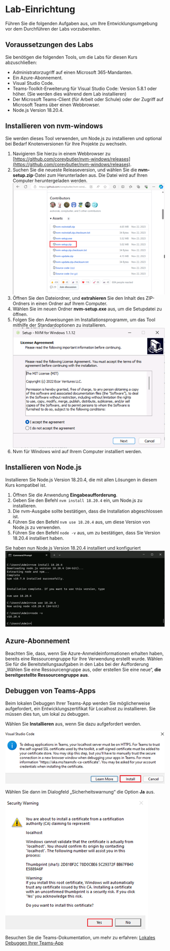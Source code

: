# Lab-Einrichtung

Führen Sie die folgenden Aufgaben aus, um Ihre Entwicklungsumgebung vor dem Durchführen der Labs vorzubereiten.

## Voraussetzungen des Labs

Sie benötigen die folgenden Tools, um die Labs für diesen Kurs abzuschließen:

- Administratorzugriff auf einen Microsoft 365-Mandanten.
- Ein Azure-Abonnement.
- Visual Studio Code.
- Teams-Toolkit-Erweiterung für Visual Studio Code:  Version 5.8.1 oder höher. (Sie werden dies während dem Lab installieren)
- Der Microsoft Teams-Client (für Arbeit oder Schule) oder der Zugriff auf Microsoft Teams über einen Webbrowser.
- Node.js Version 18.20.4.

## Installieren von nvm-windows

Sie werden dieses Tool verwenden, um Node.js zu installieren und optional bei Bedarf Knotenversionen für Ihre Projekte zu wechseln.

1. Navigieren Sie hierzu in einem Webbrowser zu [https://github.com/coreybutler/nvm-windows/releases](https://github.com/coreybutler/nvm-windows/releases).
2. Suchen Sie die neueste Releaseversion, und wählen Sie die **nvm-setup.zip**-Datei zum Herunterladen aus.  Die Datei wird auf Ihren Computer heruntergeladen werden. ![Screenshot des nvm-setup.zip-Downloads](../../media/download-nvm-setup.png)
3. Öffnen Sie den Dateiordner, und **extrahieren** Sie den Inhalt des ZIP-Ordners in einen Ordner auf Ihrem Computer.
4. Wählen Sie im neuen Ordner **nvm-setup.exe** aus, um die Setupdatei zu öffnen.
5. Folgen Sie den Anweisungen im Installationsprogramm, um das Tool mithilfe der Standardoptionen zu installieren. ![Screenshot der setup nvm-Installation](../../media/install-nvm.png)
6. Nvm für Windows wird auf Ihrem Computer installiert werden.

## Installieren von Node.js

Installieren Sie Node.js Version 18.20.4, die mit allen Lösungen in diesem Kurs kompatibel ist.

1. Öffnen Sie die Anwendung **Eingabeaufforderung**.
2. Geben Sie den Befehl `nvm install 18.20.4` ein, um Node.js zu installieren.
3. Die nvm-Ausgabe sollte bestätigen, dass die Installation abgeschlossen ist.
4. Führen Sie den Befehl `nvm use 18.20.4` aus, um diese Version von Node.js zu verwenden.
5. Führen Sie den Befehl `node -v` aus, um zu bestätigen, dass Sie Version 18.20.4 installiert haben.

Sie haben nun Node.js Version 18.20.4 installiert und konfiguriert ![Screenshot von „npm install“](../../media/nvm-install-npm.png)

## Azure-Abonnement

Beachten Sie, dass, wenn Sie Azure-Anmeldeinformationen erhalten haben, bereits eine Ressourcengruppe für Ihre Verwendung erstellt wurde.  Wählen Sie für die Bereitstellungsaufgaben in den Labs bei der Aufforderung „Wählen Sie eine Ressourcengruppe aus, oder erstellen Sie eine neue“, **die bereitgestellte Ressourcengruppe aus**.

## Debuggen von Teams-Apps

Beim lokalen Debuggen Ihrer Teams-App werden Sie möglicherweise aufgefordert, ein Entwicklungszertifikat für Localhost zu installieren.  Sie müssen dies tun, um lokal zu debuggen.

Wählen Sie **Installieren** aus, wenn Sie dazu aufgefordert werden.

![Screenshot der Eingabeaufforderung zum Installieren des Entwicklerzertifikats.](../../media/install-certificate.png)

Wählen Sie dann im Dialogfeld „Sicherheitswarnung“ die Option **Ja** aus.

![Screenshot des Dialogfelds „Sicherheit“.](../../media/development-certificate.png)

Besuchen Sie die Teams-Dokumentation, um mehr zu erfahren: [Lokales Debuggen Ihrer Teams-App](https://learn.microsoft.com/microsoftteams/platform/toolkit/debug-local?tabs=Windows&pivots=visual-studio-code-v5)
